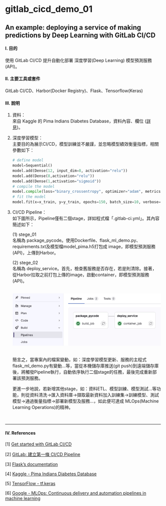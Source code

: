 # **gitlab_cicd_demo_01**

## **An example: deploying a service of making predictions by Deep Learning with GitLab CI/CD**

#### **Ⅰ. 目的** 
使用 GitLab CI/CD 提升自動化部署 深度學習(Deep Learning) 模型預測服務(API)。 

#### **Ⅱ. 主要工具或套件**
GitLab CI/CD、Harbor(Docker Registry)、Flask、Tensorflow(Keras)

#### **Ⅲ. 說明**
1. 資料：<br>
來自 Kaggle 的 Pima Indians Diabetes Database，資料內容、欄位 ([詳見](<https://www.kaggle.com/datasets/uciml/pima-indians-diabetes-database/data>))。

2. 深度學習模型：<br>
主要目的為展示CI/CD，模型訓練並不嚴謹，並忽略模型績效衡量指標，相關參數如下：<br>

    ```python
    # define model
    model=Sequential()
    model.add(Dense(12, input_dim=8, activation="relu"))
    model.add(Dense(8,activation="relu"))
    model.add(Dense(1,activation="sigmoid"))
    # compile the model
    model.compile(loss="binary_crossentropy", optimizer="adam", metrics=["accuracy"])
    # fit the model
    model.fit(x=x_train, y=y_train, epochs=150, batch_size=10, verbose=0)
    ```

3. CI/CD Pipeline：<br>
如下圖所示，Pipeline僅有二個stage，詳如程式檔「.gitlab-ci.yml」。其內容簡述如下：<br>

    (1) stege_01<br>
名稱為 package_pycode。使用Dockerfile、flask_ml_demo.py、requirements.txt及模型檔model_pima.h5打包成 image，即模型預測服務(API)，上傳到Harbor。<br>

    (2) stege_02<br>
名稱為 deploy_service。首先，檢查舊服務是否存在，若是則清除。接著，從Harbor拉取之前打包上傳的image，啟動container，即模型預測服務(API)。<br><br>

    ![avatar](./README_pics/pic_gitlab_pipeline.png)<br><br>

    簡言之，當專案內的檔案變動，如：深度學習模型更新、服務的主程式 flask_ml_demo.py有變動…等，當從本機儲存庫推送(git push)到遠端儲存庫後，將觸發Pipeline執行，自動依序執行二個stage的任務，最後完成重新部署該預測服務。<br>

    更進一步地說，若新增其他stage，如：資料ETL、模型訓練、模型測試…等功能，則從資料清洗→匯入資料庫→擷取最新資料加入訓練集→訓練模型、測試模型→通過衡量指標→部署新模型及服務…，如此便可達成 MLOps(Machine Learning Operations)的精神。

<br>

---

#### **Ⅳ. References**

[1] [Get started with GitLab CI/CD](<https://docs.gitlab.com/ee/ci/>)

[2] [GitLab: 建立第一條 CI/CD Pipeline](<https://ithelp.ithome.com.tw/articles/10219427>)

[3] [Flask’s documentation](<https://flask.palletsprojects.com/en/stable/>)

[4] [Kaggle - Pima Indians Diabetes Database](<https://www.kaggle.com/datasets/uciml/pima-indians-diabetes-database/data>)

[5] [TensorFlow - tf.keras](<https://www.tensorflow.org/api_docs/python/tf/keras>)

[6] [Google - MLOps: Continuous delivery and automation pipelines in machine learning](<https://cloud.google.com/architecture/mlops-continuous-delivery-and-automation-pipelines-in-machine-learning>)